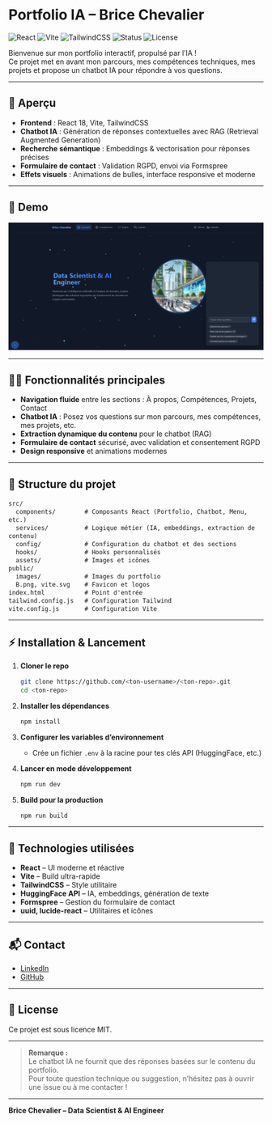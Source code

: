 # Portfolio IA – Brice Chevalier

![React](https://img.shields.io/badge/React-18.x-blue?logo=react)
![Vite](https://img.shields.io/badge/Vite-4.x-646CFF?logo=vite)
![TailwindCSS](https://img.shields.io/badge/TailwindCSS-3.x-38BDF8?logo=tailwindcss)
![Status](https://img.shields.io/badge/Status-En%20cours-yellow)
![License](https://img.shields.io/badge/License-MIT-green)

Bienvenue sur mon portfolio interactif, propulsé par l’IA !  
Ce projet met en avant mon parcours, mes compétences techniques, mes projets et propose un chatbot IA pour répondre à vos questions.

---

## 🚀 Aperçu

- **Frontend** : React 18, Vite, TailwindCSS
- **Chatbot IA** : Génération de réponses contextuelles avec RAG (Retrieval Augmented Generation)
- **Recherche sémantique** : Embeddings & vectorisation pour réponses précises
- **Formulaire de contact** : Validation RGPD, envoi via Formspree
- **Effets visuels** : Animations de bulles, interface responsive et moderne

---

## 📸 Demo

![Aperçu du portfolio](public/images/portfolio.png)

---

## 🧑‍💻 Fonctionnalités principales

- **Navigation fluide** entre les sections : À propos, Compétences, Projets, Contact
- **Chatbot IA** : Posez vos questions sur mon parcours, mes compétences, mes projets, etc.
- **Extraction dynamique du contenu** pour le chatbot (RAG)
- **Formulaire de contact** sécurisé, avec validation et consentement RGPD
- **Design responsive** et animations modernes

---

## 📂 Structure du projet

```
src/
  components/        # Composants React (Portfolio, Chatbot, Menu, etc.)
  services/          # Logique métier (IA, embeddings, extraction de contenu)
  config/            # Configuration du chatbot et des sections
  hooks/             # Hooks personnalisés
  assets/            # Images et icônes
public/
  images/            # Images du portfolio
  B.png, vite.svg    # Favicon et logos
index.html           # Point d'entrée
tailwind.config.js   # Configuration Tailwind
vite.config.js       # Configuration Vite
```

---

## ⚡️ Installation & Lancement

1. **Cloner le repo**
   ```bash
   git clone https://github.com/<ton-username>/<ton-repo>.git
   cd <ton-repo>
   ```

2. **Installer les dépendances**
   ```bash
   npm install
   ```

3. **Configurer les variables d’environnement**
   - Crée un fichier `.env` à la racine pour tes clés API (HuggingFace, etc.)

4. **Lancer en mode développement**
   ```bash
   npm run dev
   ```

5. **Build pour la production**
   ```bash
   npm run build
   ```

---

## 🤖 Technologies utilisées

- **React** – UI moderne et réactive
- **Vite** – Build ultra-rapide
- **TailwindCSS** – Style utilitaire
- **HuggingFace API** – IA, embeddings, génération de texte
- **Formspree** – Gestion du formulaire de contact
- **uuid, lucide-react** – Utilitaires et icônes

---

## 📬 Contact

- [LinkedIn](https://linkedin.com/in/blackliss)
- [GitHub](https://github.com/Memaii)

---

## 📄 License

Ce projet est sous licence MIT.

---

> **Remarque :**  
> Le chatbot IA ne fournit que des réponses basées sur le contenu du portfolio.  
> Pour toute question technique ou suggestion, n’hésitez pas à ouvrir une issue ou à me contacter !

---

**Brice Chevalier – Data Scientist & AI Engineer**
